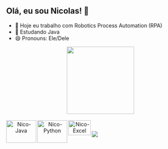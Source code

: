 ## Olá, eu sou Nicolas! 👋

- 🔭 Hoje eu trabalho com Robotics Process Automation (RPA)
- 🌱 Estudando Java
- 😄 Pronouns: Ele/Dele

<div align="center">
  <a href="https://github.com/SousaNicolas">
  <img height="180em" src="https://github-readme-stats.vercel.app/api?username=SousaNicolas&show_icons=true&theme=tokyonight&include_all_commits=true&count_private=true"/>
  <!--<img height="180em" src="https://github-readme-stats.vercel.app/api/top-langs/?username=SousaNicolas&layout=compact&langs_count=7&theme=tokyonight"/>
</div>-->

<div style="display: inline_block"><br>
  <img align="left" alt="Nico-Java" height="60" width="80" src="https://cdn.jsdelivr.net/gh/devicons/devicon/icons/java/java-original-wordmark.svg">          
  <img align="left" alt="Nico-Python" height="60" width="80" src="https://cdn.jsdelivr.net/gh/devicons/devicon/icons/python/python-original-wordmark.svg">
  <img align="left" alt="Nico-Excel" height="40" width="60" src="https://upload.wikimedia.org/wikipedia/commons/3/34/Microsoft_Office_Excel_%282019%E2%80%93present%29.svg">  
  <!--<img align="right" alt="Rafa-pic" height="150" style="border-radius:50px;" src="https://media.discordapp.net/attachments/639956127056134178/890373478988013628/Publicacoes_Instagram_1_1.png?width=676&height=676">-->
</div> 
  
  ##
 
<div>
  <a href="https://www.linkedin.com/in/sousanicolas" target="_blank" rel="noopener noreferrer"><img align="left" src="https://img.shields.io/badge/LinkedIn-0077B5?style=for-the-badge&logo=linkedin&logoColor=white" target="_blank"></a> 
 
  <!--![Snake animation](https://github.com/SousaNicolas/SousaNicolas/blob/output/github-contribution-grid-snake.svg)-->
 
</div>
